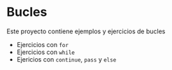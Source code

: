 # Bucles

Este proyecto contiene ejemplos y ejercicios de bucles

- Ejercicios con `for`
- Ejercicios con `while`
- Ejericios con `continue`, `pass` y `else`
